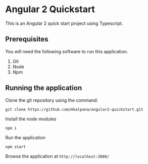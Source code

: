 # Angular 2 Quickstart

This is an Angular 2 quick start project using Typescript.

## Prerequisites

You will need the following software to run this application.

1. Git
2. Node
3. Npm

## Running the application

Clone the git repository using the command:

`git clone https://github.com/mkalpana/angular2-quickstart.git`

Install the node modules

`npm i`

Run the application

`npm start`

Browse the application at `http://localhost:3000/`
